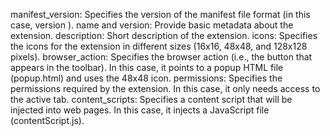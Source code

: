 manifest_version: Specifies the version of the manifest file format (in this case, version ).
name and version: Provide basic metadata about the extension.
description: Short description of the extension.
icons: Specifies the icons for the extension in different sizes (16x16, 48x48, and 128x128 pixels).
browser_action: Specifies the browser action (i.e., the button that appears in the toolbar). In this case, it points to a popup HTML file (popup.html) and uses the 48x48 icon.
permissions: Specifies the permissions required by the extension. In this case, it only needs access to the active tab.
content_scripts: Specifies a content script that will be injected into web pages. In this case, it injects a JavaScript file (contentScript.js).